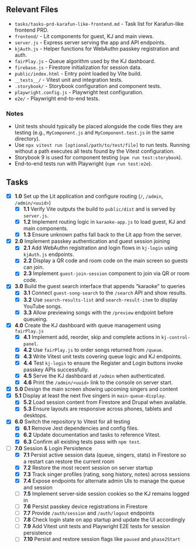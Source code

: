 ## Relevant Files

- `tasks/tasks-prd-karafun-like-frontend.md` - Task list for Karafun-like frontend PRD.
- `frontend/` - Lit components for guest, KJ and main views.
- `server.js` - Express server serving the app and API endpoints.
- `kjAuth.js` - Helper functions for WebAuthn passkey registration and auth.
- `fairPlay.js` - Queue algorithm used by the KJ dashboard.
- `firebase.js` - Firestore initialization for session data.
- `public/index.html` - Entry point loaded by Vite build.
- `__tests__/` - Vitest unit and integration tests.
- `.storybook/` - Storybook configuration and component tests.
- `playwright.config.js` - Playwright test configuration.
- `e2e/` - Playwright end-to-end tests.

### Notes

- Unit tests should typically be placed alongside the code files they are testing (e.g., `MyComponent.js` and `MyComponent.test.js` in the same directory).
- Use `npx vitest run [optional/path/to/test/file]` to run tests. Running without a path executes all tests found by the Vitest configuration.
- Storybook 9 is used for component testing (`npm run test:storybook`).
- End-to-end tests run with Playwright (`npm run test:e2e`).

## Tasks

- [x] **1.0** Set up the Lit application and configure routing (`/`, `/admin`, `/admin/<uuid>`)
  - [x] **1.1** Verify Vite outputs the build to `public/dist` and is served by `server.js`.
  - [x] **1.2** Implement routing logic in `karaoke-app.js` to load guest, KJ and main components.
  - [x] **1.3** Ensure unknown paths fall back to the Lit app from the server.
- [x] **2.0** Implement passkey authentication and guest session joining
  - [x] **2.1** Add WebAuthn registration and login flows in `kj-login` using `kjAuth.js` endpoints.
  - [x] **2.2** Display a QR code and room code on the main screen so guests can join.
  - [x] **2.3** Implement `guest-join-session` component to join via QR or room code.
- [x] **3.0** Build the guest search interface that appends “karaoke” to queries
  - [x] **3.1** Connect `guest-song-search` to the `/search` API and show results.
  - [x] **3.2** Use `search-results-list` and `search-result-item` to display YouTube songs.
  - [x] **3.3** Allow previewing songs with the `/preview` endpoint before queueing.
- [x] **4.0** Create the KJ dashboard with queue management using `fairPlay.js`
  - [x] **4.1** Implement add, reorder, skip and complete actions in `kj-control-panel`.
  - [x] **4.2** Use `fairPlay.js` to order songs returned from `/queue`.
  - [x] **4.3** Write Vitest unit tests covering queue logic and KJ endpoints.
  - [x] **4.4** Test `kj-login` to ensure the Register and Login buttons invoke
        passkey APIs successfully.
  - [x] **4.5** Serve the KJ dashboard at `/admin` when authenticated.
  - [x] **4.6** Print the `/admin/<uuid>` link to the console on server start.
- [x] **5.0** Design the main screen showing upcoming singers and content
- [x] **5.1** Display at least the next five singers in `main-queue-display`.
  - [x] **5.2** Load session content from Firestore and Drupal when available.
  - [x] **5.3** Ensure layouts are responsive across phones, tablets and desktops.
- [x] **6.0** Switch the repository to Vitest for all testing
  - [x] **6.1** Remove Jest dependencies and config files.
  - [x] **6.2** Update documentation and tasks to reference Vitest.
  - [x] **6.3** Confirm all existing tests pass with `npm test`.

- [ ] **7.0** Session & Login Persistence
  - [x] **7.1** Persist active session data (queue, singers, stats) in Firestore so a restart can restore the current room
  - [x] **7.2** Restore the most recent session on server startup
  - [x] **7.3** Track singer profiles (rating, song history, notes) across sessions
  - [x] **7.4** Expose endpoints for alternate admin UIs to manage the queue and session
  - [ ] **7.5** Implement server‑side session cookies so the KJ remains logged in
  - [ ] **7.6** Persist passkey device registrations in Firestore
  - [ ] **7.7** Provide `/auth/session` and `/auth/logout` endpoints
  - [ ] **7.8** Check login state on app startup and update the UI accordingly
  - [ ] **7.9** Add Vitest unit tests and Playwright E2E tests for session persistence
  - [ ] **7.10** Persist and restore session flags like `paused` and `phase2Start`
